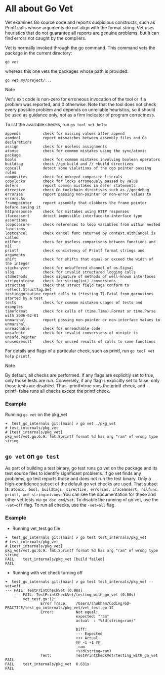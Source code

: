 # All about Go Vet

Vet examines Go source code and reports suspicious constructs, such as Printf calls whose arguments do not align with the format string. Vet uses heuristics that do not guarantee all reports are genuine problems, but it can find errors not caught by the compilers.

Vet is normally invoked through the go command. This command vets the package in the current directory:
```
go vet
```
whereas this one vets the packages whose path is provided:
```
go vet my/project/...
```

> [!Note]
> Vet's exit code is non-zero for erroneous invocation of the tool or if a problem was reported, and 0 otherwise. Note that the tool does not check every possible problem and depends on unreliable heuristics, so it should be used as guidance only, not as a firm indicator of program correctness.

To list the available checks, run `go tool vet help`:

```
appends          check for missing values after append
asmdecl          report mismatches between assembly files and Go declarations
assign           check for useless assignments
atomic           check for common mistakes using the sync/atomic package
bools            check for common mistakes involving boolean operators
buildtag         check //go:build and // +build directives
cgocall          detect some violations of the cgo pointer passing rules
composites       check for unkeyed composite literals
copylocks        check for locks erroneously passed by value
defers           report common mistakes in defer statements
directive        check Go toolchain directives such as //go:debug
errorsas         report passing non-pointer or non-error values to errors.As
framepointer     report assembly that clobbers the frame pointer before saving it
httpresponse     check for mistakes using HTTP responses
ifaceassert      detect impossible interface-to-interface type assertions
loopclosure      check references to loop variables from within nested functions
lostcancel       check cancel func returned by context.WithCancel is called
nilfunc          check for useless comparisons between functions and nil
printf           check consistency of Printf format strings and arguments
shift            check for shifts that equal or exceed the width of the integer
sigchanyzer      check for unbuffered channel of os.Signal
slog             check for invalid structured logging calls
stdmethods       check signature of methods of well-known interfaces
stringintconv    check for string(int) conversions
structtag        check that struct field tags conform to reflect.StructTag.Get
testinggoroutine report calls to (*testing.T).Fatal from goroutines started by a test
tests            check for common mistaken usages of tests and examples
timeformat       check for calls of (time.Time).Format or time.Parse with 2006-02-01
unmarshal        report passing non-pointer or non-interface values to unmarshal
unreachable      check for unreachable code
unsafeptr        check for invalid conversions of uintptr to unsafe.Pointer
unusedresult     check for unused results of calls to some functions
```

For details and flags of a particular check, such as printf, run `go tool vet help printf`.

> [!NOTE]
> By default, all checks are performed. If any flags are explicitly set to true, only those tests are run. Conversely, if any flag is explicitly set to false, only those tests are disabled. Thus -printf=true runs the printf check, and -printf=false runs all checks except the printf check.

### Example

Running `go vet` on the pkg_vet
```console
➜  test_go_internals git:(main) ✗ go vet ./pkg_vet 
# test_internals/pkg_vet
# [test_internals/pkg_vet]
pkg_vet/vet.go:6:9: fmt.Sprintf format %d has arg "ram" of wrong type string
```

## `go vet` on `go test`
As part of building a test binary, go test runs go vet on the package and its test source files to identify significant problems. If go vet finds any problems, go test reports those and does not run the test binary. Only a high-confidence subset of the default go vet checks are used. That subset is: `atomic, bool, buildtags, directive, errorsas, ifaceassert, nilfunc, printf, and stringintconv`. You can see the documentation for these and other vet tests via `go doc cmd/vet`. To disable the running of go vet, use the `-vet=off` flag. To run all checks, use the `-vet=all` flag.

### Example

* Running vet_test.go file
```console
➜  test_go_internals git:(main) ✗ go test test_internals/pkg_vet    
# test_internals/pkg_vet
# [test_internals/pkg_vet]
pkg_vet/vet.go:6:9: fmt.Sprintf format %d has arg "ram" of wrong type string
FAIL    test_internals/pkg_vet [build failed]
FAIL
```

* Running with vet check turning off
```console
➜  test_go_internals git:(main) ✗ go test test_internals/pkg_vet --vet=off  
--- FAIL: TestPrintCheckVet (0.00s)
    --- FAIL: TestPrintCheckVet/testing_with_go_vet (0.00s)
        vet_test.go:12: 
                Error Trace:    /Users/shubham/Coding/GO-PRACTICE/test_go_internals/pkg_vet/vet_test.go:12
                Error:          Not equal: 
                                expected: "ram"
                                actual  : "%!d(string=ram)"
                            
                                Diff:
                                --- Expected
                                +++ Actual
                                @@ -1 +1 @@
                                -ram
                                +%!d(string=ram)
                Test:           TestPrintCheckVet/testing_with_go_vet
FAIL
FAIL    test_internals/pkg_vet  0.631s
FAIL
```
